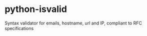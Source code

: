 # python-isvalid
Syntax validator for emails, hostname, url and IP, compliant to RFC specifications
